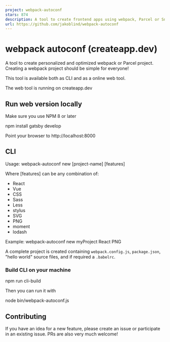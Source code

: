 ```yaml
---
project: webpack-autoconf
stars: 874
description: A tool to create frontend apps using webpack, Parcel or Snowpack
url: https://github.com/jakoblind/webpack-autoconf
---
```


webpack autoconf (createapp.dev)
================================

A tool to create personalized and optimized webpack or Parcel project. Creating a webpack project should be simple for everyone!

This tool is available both as CLI and as a online web tool.

The web tool is running on createapp.dev

Run web version locally
-----------------------

Make sure you use NPM 8 or later

npm install
gatsby develop

Point your browser to http://localhost:8000

CLI
---

Usage: webpack-autoconf new \[project-name\] \[features\]

Where \[features\] can be any combination of:

-   React
-   Vue
-   CSS
-   Sass
-   Less
-   stylus
-   SVG
-   PNG
-   moment
-   lodash

Example: webpack-autoconf new myProject React PNG

A complete project is created containing `webpack.config.js`, `package.json`, "hello world" source files, and if required a `.babelrc`.

### Build CLI on your machine

npm run cli-build

Then you can run it with

node bin/webpack-autoconf.js

Contributing
------------

If you have an idea for a new feature, please create an issue or participate in an existing issue. PRs are also very much welcome!
